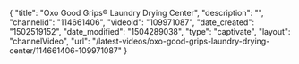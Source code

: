 {
    "title": "Oxo Good Grips&reg; Laundry Drying Center",
    "description": "",
    "channelid": "114661406",
    "videoid": "109971087",
    "date_created": "1502519152",
    "date_modified": "1504289038",
    "type": "captivate",
    "layout": "channelVideo",
    "url": "\/latest-videos\/oxo-good-grips-laundry-drying-center\/114661406-109971087"
}